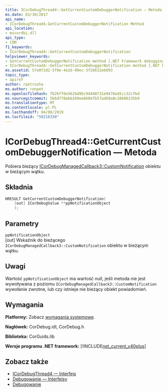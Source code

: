```yaml
---
title: ICorDebugThread4::GetCurrentCustomDebuggerNotification — Metoda
ms.date: 03/30/2017
api_name:
- ICorDebugThread4.GetCurrentCustomDebuggerNotification Method
api_location:
- mscordbi.dll
api_type:
- COM
f1_keywords:
- ICorDebugThread4::GetCurrentCustomDebuggerNotification
helpviewer_keywords:
- GetCurrentCustomDebuggerNotification method [.NET Framework debugging]
- ICorDebugThread4::GetCurrentCustomDebuggerNotification method [.NET Framework debugging]
ms.assetid: 57e0f2d2-5f0e-4e2d-99ec-3f26632eb693
topic_type:
- apiref
author: rpetrusha
ms.author: ronpet
ms.openlocfilehash: f626ff6e562bd9bc94440f31e9470a45cc32cfbd
ms.sourcegitcommit: 5b6d778ebb269ee6684fb57ad69a8c28b06235b9
ms.translationtype: MT
ms.contentlocale: pl-PL
ms.lasthandoff: 04/08/2019
ms.locfileid: "59216330"
---
```

# <a name="icordebugthread4getcurrentcustomdebuggernotification-method"></a>ICorDebugThread4::GetCurrentCustomDebuggerNotification — Metoda

Pobiera bieżący [ICorDebugManagedCallback3::CustomNotification](../../../../docs/framework/unmanaged-api/debugging/icordebugmanagedcallback3-customnotification-method.md) obiektu w bieżącym wątku.

## <a name="syntax"></a>Składnia

```cpp
HRESULT GetCurrentCustomDebuggerNotification(
    [out] ICorDebugValue **ppNotificationObject
    );
```

## <a name="parameters"></a>Parametry

`ppNotificationObject`\
[out] Wskaźnik do bieżącego `ICorDebugManagedCallback3::CustomNotification` obiektu w bieżącym wątku.

## <a name="remarks"></a>Uwagi

Wartość `ppNotificationObject` ma wartość null, jeśli metoda nie jest wywoływana z poziomu `ICorDebugManagedCallback3::CustomNotification` wywołanie zwrotne, lub czy istnieje nie bieżący obiekt powiadomień.

## <a name="requirements"></a>Wymagania

**Platformy:** Zobacz [wymagania systemowe](../../../../docs/framework/get-started/system-requirements.md).

**Nagłówek:** CorDebug.idl, CorDebug.h

**Biblioteka:** CorGuids.lib

**Wersje programu .NET framework:** [!INCLUDE[net_current_v40plus](../../../../includes/net-current-v40plus-md.md)]

## <a name="see-also"></a>Zobacz także

- [ICorDebugThread4 — Interfejs](../../../../docs/framework/unmanaged-api/debugging/icordebugthread4-interface.md)
- [Debugowanie — Interfejsy](../../../../docs/framework/unmanaged-api/debugging/debugging-interfaces.md)
- [Debugowanie](../../../../docs/framework/unmanaged-api/debugging/index.md)
